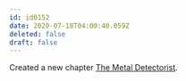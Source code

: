 ```yaml
---
id: id0152
date: 2020-07-18T04:00:40.059Z
deleted: false
draft: false
---
```


Created a new chapter [The Metal Detectorist][1].

[1]: the-metal-detectorist.html
